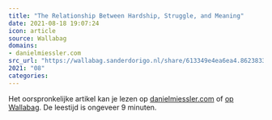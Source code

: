 ```yaml
---
title: "The Relationship Between Hardship, Struggle, and Meaning"
date: 2021-08-18 19:07:24
icon: article
source: Wallabag
domains:
- danielmiessler.com
src_url: "https://wallabag.sanderdorigo.nl/share/613349e4ea6ea4.86238335"
2021: "08"
categories:
---
```

Het oorspronkelijke artikel kan je lezen op [danielmiessler.com](https://danielmiessler.com/blog/the-relationship-between-hardship-struggle-and-meaning/?mc_cid=970356fcef&amp;mc_eid=91988bade5) of [op Wallabag](https://wallabag.sanderdorigo.nl/share/613349e4ea6ea4.86238335). De leestijd is ongeveer 9 minuten.